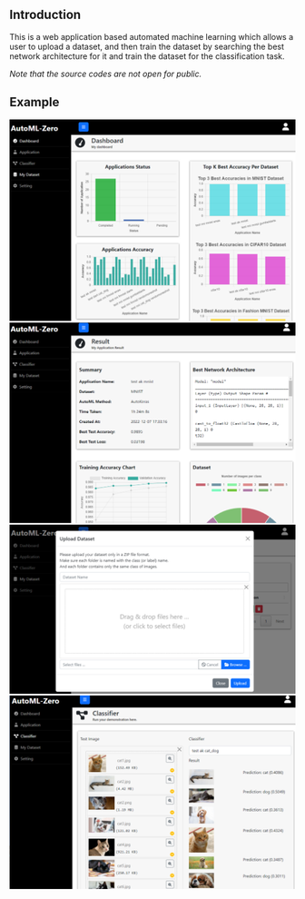 ## Introduction
This is a web application based automated machine learning which allows a user to upload a dataset, and then train the dataset by searching the best network architecture for it and train the dataset for the classification task.

*Note that the source codes are not open for public.*

## Example
![AutoML-Zero Example 1](/automl_zero/automl-zero_img1.png)
![AutoML-Zero Example 2](/automl_zero/automl-zero_img2.png)
![AutoML-Zero Example 3](/automl_zero/automl-zero_img3.png)
![AutoML-Zero Example 4](/automl_zero/automl-zero_img4.png)

